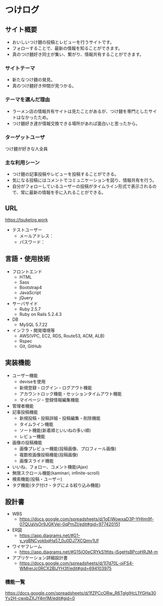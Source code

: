 # つけログ

## サイト概要
- おいしいつけ麺の投稿とレビューを行うサイトです。
- フォローすることで、最新の情報を知ることができます。
- 真のつけ麺好き同士が集い、繋がり、情報共有することができます。

### サイトテーマ
- 新たなつけ麺の発見。
- 真のつけ麺好き仲間が見つかる。

### テーマを選んだ理由
- ラーメン店の情報共有サイトは見たことがあるが、つけ麺を専門としたサイトはなかったため。
- つけ麺好き達が情報交換できる場所があれば面白いと思ったから。

### ターゲットユーザ
つけ麺が好きな人全員

### 主な利用シーン
- つけ麺の記事投稿やレビューを投稿することができる。
- 気になる投稿にはコメントでコミュニケーションを図り、情報共有を行う。
- 自分がフォローしているユーザーの投稿がタイムライン形式で表示されるので、常に最新の情報を手に入れることができる。

## URL
https://tsukelog.work
- テストユーザー
  - メールアドレス：
  - パスワード：

## 言語・使用技術
- フロントエンド
  - HTML
  - Sass
  - Bootstrap4
  - JavaScript
  - jQuery
- サーバサイド
  - Ruby 2.5.7
  - Ruby on Rails 5.2.4.3
- DB
  - MySQL 5.7.22
- インフラ・開発環境等
  - AWS(VPC, EC2, RDS, Route53, ACM, ALB)
  - Rspec
  - Git, GitHub

## 実装機能
- ユーザー機能
  - deviseを使用
  - 新規登録・ログイン・ログアウト機能
  - アカウントロック機能・セッションタイムアウト機能
  - マイページ・登録情報編集機能
- 管理者機能
- 記事投稿機能
  - 新規投稿・投稿詳細・投稿編集・削除機能
  - タイムライン機能
  - ソート機能(新着順といいねの多い順)
  - レビュー機能
- 画像の投稿機能
  - 画像プレビュー機能(投稿画像、プロフィール画像)
  - 複数枚画像投稿機能(投稿画像)
  - 画像スライド機能
- いいね、フォロー、コメント機能(Ajax)
- 無限スクロール機能(kaminari, infinite-scroll)
- 検索機能(投稿・ユーザー)
- タグ機能(タグ付け・タグによる絞り込み機能)

## 設計書
- WBS
  - https://docs.google.com/spreadsheets/d/1oEjWowxaD3P-YHIjm9f-07QUaVsOr9JGKVei-0qPmZI/edit#gid=977420151
- ER図
  - https://app.diagrams.net/#G1-y_ygBNCyokbqHa57_0u0DJ7XCQmv1Uf
- ワイヤフレーム
  - https://app.diagrams.net/#G15jO0eCRYkS1tfds-iSgeHsBPcoHRJM-m
- アプリケーション詳細設計書
  - https://docs.google.com/spreadsheets/d/1I7d70L-ojFS4-WMrerJc0RCX2BlJYH3f/edit#gid=694103975

### 機能一覧
https://docs.google.com/spreadsheets/d/1fZPCcORw_R6TglglHcL1YGHa30Yy2H-cwxbZXJY4m1M/edit#gid=0

